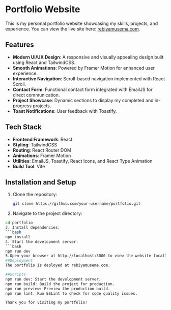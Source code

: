 # Portfolio Website

This is my personal portfolio website showcasing my skills, projects, and experience. You can view the live site here: [rebiyamusema.com](https://rebiyamusema.com).

## Features

- **Modern UI/UX Design**: A responsive and visually appealing design built using React and TailwindCSS.
- **Smooth Animations**: Powered by Framer Motion for enhanced user experience.
- **Interactive Navigation**: Scroll-based navigation implemented with React Scroll.
- **Contact Form**: Functional contact form integrated with EmailJS for direct communication.
- **Project Showcase**: Dynamic sections to display my completed and in-progress projects.
- **Toast Notifications**: User feedback with Toastify.

## Tech Stack

- **Frontend Framework**: React
- **Styling**: TailwindCSS
- **Routing**: React Router DOM
- **Animations**: Framer Motion
- **Utilities**: EmailJS, Toastify, React Icons, and React Type Animation
- **Build Tool**: Vite

## Installation and Setup

1. Clone the repository:
   ```bash
   git clone https://github.com/your-username/portfolio.git
2. Navigate to the project directory:
```bash
cd portfolio
3. Install dependencies:
```bash
npm install
4. Start the development server:
```bash
npm run dev
5.Open your browser at http://localhost:3000 to view the website locally.
##Deployment
The portfolio is deployed at rebiyamusema.com.

##Scripts
npm run dev: Start the development server.
npm run build: Build the project for production.
npm run preview: Preview the production build.
npm run lint: Run ESLint to check for code quality issues.

Thank you for visiting my portfolio!
